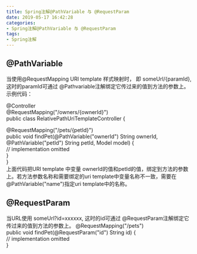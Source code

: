 ```yaml
---
title: Spring注解@PathVariable 与 @RequestParam
date: 2019-05-17 16:42:28
categories: 
- Spring注解@PathVariable 与 @RequestParam
tags: 
- Spring注解
---
```

## @PathVariable 

当使用@RequestMapping URI template 样式映射时， 即 someUrl/{paramId}, 这时的paramId可通过 @Pathvariable注解绑定它传过来的值到方法的参数上。
示例代码：

<!--more-->

@Controller  
@RequestMapping("/owners/{ownerId}")  
public class RelativePathUriTemplateController {  
  
  @RequestMapping("/pets/{petId}")  
  public void findPet(@PathVariable("ownerId") String ownerId, @PathVariable("petId") String petId, Model model) {      
    // implementation omitted   
  }  
}  
上面代码把URI template 中变量 ownerId的值和petId的值，绑定到方法的参数上。若方法参数名称和需要绑定的uri template中变量名称不一致，需要在@PathVariable("name")指定uri template中的名称。

## @RequestParam

当URL使用 someUrl?id=xxxxxx, 这时的id可通过 @RequestParam注解绑定它传过来的值到方法的参数上。
 @RequestMapping("/pets")  
  public void findPet(@RequestParam("id") String id) {      
    // implementation omitted   
}